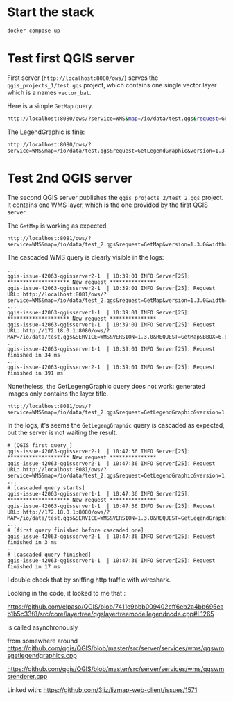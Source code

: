 # Start the stack

```bash
docker compose up
```

# Test first QGIS server

First server (`http://localhost:8080/ows/`) serves the `qgis_projects_1/test.gqs` project, which contains one single vector layer which is a names `vector_bat`.

Here is a simple `GetMap` query.

```bash
http://localhost:8080/ows/?service=WMS&map=/io/data/test.qgs&request=GetMap&version=1.3.0&width=512&height=512&crs=EPSG:2056&BBOX=2539106,1184111,2539880,1184814&LAYERS=vector_bat
```

The LegendGraphic is fine:
```
http://localhost:8080/ows/?service=WMS&map=/io/data/test.qgs&request=GetLegendGraphic&version=1.3.0&LAYERS=vector_bat
```

# Test 2nd QGIS server
The second QGIS server publishes the  `qgis_projects_2/test_2.gqs` project. It contains one WMS layer, which is the one provided by the first QGIS server.

The `GetMap` is working as expected.

```
http://localhost:8081/ows/?service=WMS&map=/io/data/test_2.qgs&request=GetMap&version=1.3.0&width=512&height=512&crs=EPSG:2056&BBOX=2539106,1184111,2539880,1184814&LAYERS=vector_bat_as_wms
```

The cascaded WMS query is clearly visible in the logs:
```
...
qgis-issue-42063-qgisserver2-1  | 10:39:01 INFO Server[25]: ******************** New request ***************
qgis-issue-42063-qgisserver2-1  | 10:39:01 INFO Server[25]: Request URL: http://localhost:8081/ows/?service=WMS&map=/io/data/test_2.qgs&request=GetMap&version=1.3.0&width=512&height=512&crs=EPSG:2056&BBOX=2539106,1184111,2539880,1184814&LAYERS=vector_bat_as_wms
...
qgis-issue-42063-qgisserver1-1  | 10:39:01 INFO Server[25]: ******************** New request ***************
qgis-issue-42063-qgisserver1-1  | 10:39:01 INFO Server[25]: Request URL: http://172.18.0.1:8080/ows/?MAP=/io/data/test.qgs&SERVICE=WMS&VERSION=1.3.0&REQUEST=GetMap&BBOX=6.640780999999999601%2C46.80535700000000077%2C6.651016000000000261%2C46.81175499999999801&CRS=CRS%3A84&WIDTH=702&HEIGHT=439&LAYERS=vector_bat&STYLES=&FORMAT=image%2Fpng&DPI=90&MAP_RESOLUTION=90&FORMAT_OPTIONS=dpi%3A90&TRANSPARENT=TRUE
...
qgis-issue-42063-qgisserver1-1  | 10:39:01 INFO Server[25]: Request finished in 34 ms
...
qgis-issue-42063-qgisserver2-1  | 10:39:01 INFO Server[25]: Request finished in 391 ms
```

Nonetheless, the GetLegengGraphic query does not work: generated images only contains the layer title.

```
http://localhost:8081/ows/?service=WMS&map=/io/data/test_2.qgs&request=GetLegendGraphic&version=1.3.0&LAYERS=vector_bat_as_wms
```

In the logs, it's seems the `GetLegengGraphic` query is cascaded as expected, but the server is not waiting the result.

```
# [QGIS first query ]
qgis-issue-42063-qgisserver2-1  | 10:47:36 INFO Server[25]: ******************** New request ***************
qgis-issue-42063-qgisserver2-1  | 10:47:36 INFO Server[25]: Request URL: http://localhost:8081/ows/?service=WMS&map=/io/data/test_2.qgs&request=GetLegendGraphic&version=1.3.0&LAYERS=vector_bat_as_wms
...
# [cascaded query starts]
qgis-issue-42063-qgisserver1-1  | 10:47:36 INFO Server[25]: ******************** New request ***************
qgis-issue-42063-qgisserver1-1  | 10:47:36 INFO Server[25]: Request URL: http://172.18.0.1:8080/ows/?MAP=/io/data/test.qgs&SERVICE=WMS&VERSION=1.3.0&REQUEST=GetLegendGraphic&LAYER=vector_bat&FORMAT=image/png&STYLE=default&SLD_VERSION=1.1.0&TRANSPARENT=true
...
# [first query finished before cascaded one]
qgis-issue-42063-qgisserver2-1  | 10:47:36 INFO Server[25]: Request finished in 3 ms
...
# [cascaded query finished]
qgis-issue-42063-qgisserver1-1  | 10:47:36 INFO Server[25]: Request finished in 17 ms

```


I double check that by sniffing http traffic with wireshark.


Looking in the code, it looked to me that :

https://github.com/elpaso/QGIS/blob/7411e9bbb009402cff6eb2a4bb695eab1b5c33f8/src/core/layertree/qgslayertreemodellegendnode.cpp#L1265

is called asynchronously

from somewhere around
https://github.com/qgis/QGIS/blob/master/src/server/services/wms/qgswmsgetlegendgraphics.cpp

https://github.com/qgis/QGIS/blob/master/src/server/services/wms/qgswmsrenderer.cpp


Linked with:
https://github.com/3liz/lizmap-web-client/issues/1571

